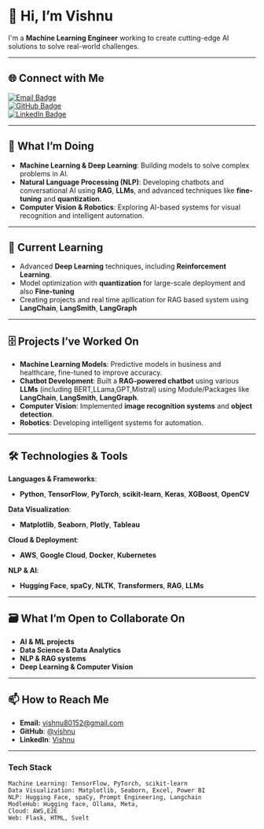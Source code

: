 
# 👋 **Hi, I’m Vishnu**  
I'm a **Machine Learning Engineer** working to create cutting-edge AI solutions to solve real-world challenges.  

---

## 🌐 **Connect with Me**  
[![Email Badge](https://img.shields.io/badge/Email-vishnu80152%40gmail.com-blue)](mailto:vishnu80152@gmail.com)  
[![GitHub Badge](https://img.shields.io/badge/GitHub-@vishnu-blue?style=flat&logo=github)](https://github.com/vishnu80152)  
[![LinkedIn Badge](https://img.shields.io/badge/LinkedIn-Vishnu-blue?style=flat&logo=linkedin)](https://www.linkedin.com/in/vishnu-m-015459324/)  

---

## 👀 **What I’m Doing**  
- **Machine Learning & Deep Learning**: Building models to solve complex problems in AI.  
- **Natural Language Processing (NLP)**: Developing chatbots and conversational AI using **RAG**, **LLMs**, and advanced techniques like **fine-tuning** and **quantization**.  
- **Computer Vision & Robotics**: Exploring AI-based systems for visual recognition and intelligent automation.

---

## 🌱 **Current Learning**  
- Advanced **Deep Learning** techniques, including **Reinforcement Learning**.  
- Model optimization with **quantization** for large-scale deployment and also **Fine-tuning** 
- Creating projects and real time apllication for RAG based system using **LangChain**, **LangSmith**, **LangGraph** 

---

## 🗄️ **Projects I’ve Worked On**  
- **Machine Learning Models**: Predictive models in business and healthcare, fine-tuned to improve accuracy.  
- **Chatbot Development**: Built a **RAG-powered chatbot** using various **LLMs** (including BERT,LLama,GPT,Mistral) using Module/Packages like  **LangChain**, **LangSmith**, **LangGraph**.  
- **Computer Vision**: Implemented **image recognition systems** and **object detection**.  
- **Robotics**: Developing intelligent systems for automation.

---

## 🛠️ **Technologies & Tools**  
**Languages & Frameworks**:  
- **Python**, **TensorFlow**, **PyTorch**, **scikit-learn**, **Keras**, **XGBoost**, **OpenCV**  

**Data Visualization**:  
- **Matplotlib**, **Seaborn**, **Plotly**, **Tableau**  

**Cloud & Deployment**:  
- **AWS**, **Google Cloud**, **Docker**, **Kubernetes**  

**NLP & AI**:  
- **Hugging Face**, **spaCy**, **NLTK**, **Transformers**, **RAG**, **LLMs**  

---

## 🗃️ **What I’m Open to Collaborate On**  
- **AI & ML projects**  
- **Data Science & Data Analytics**  
- **NLP & RAG systems**  
- **Deep Learning & Computer Vision**  

---

## 📫 **How to Reach Me**  
- **Email:** [vishnu80152@gmail.com](mailto:vishnu80152@gmail.com)  
- **GitHub**: [@vishnu](https://github.com/vishnu80152)  
- **LinkedIn**: [Vishnu](https://www.linkedin.com/in/vishnu-m-015459324/)  

---

### **Tech Stack**  
```
Machine Learning: TensorFlow, PyTorch, scikit-learn  
Data Visualization: Matplotlib, Seaborn, Excel, Power BI 
NLP: Hugging Face, spaCy, Prompt Engineering, Langchain
ModleHub: Hugging face, Ollama, Meta,  
Cloud: AWS,E2E
Web: Flask, HTML, Svelt  
```
